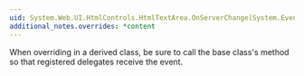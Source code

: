 ```yaml
---
uid: System.Web.UI.HtmlControls.HtmlTextArea.OnServerChange(System.EventArgs)
additional_notes.overrides: *content
---
```


<p>When overriding <xref href="System.Web.UI.HtmlControls.HtmlTextArea.OnServerChange(System.EventArgs)"></xref> in a derived class, be sure to call the base class's <xref href="System.Web.UI.HtmlControls.HtmlTextArea.OnServerChange(System.EventArgs)"></xref> method so that registered delegates receive the event.</p>


